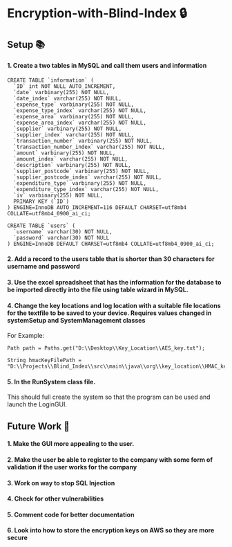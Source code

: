 # Encryption-with-Blind-Index 🔒

## Setup 📚

#### 1. Create a two tables in MySQL and call them users and information
```
CREATE TABLE `information` (
  `ID` int NOT NULL AUTO_INCREMENT,
  `date` varbinary(255) NOT NULL,
  `date_index` varchar(255) NOT NULL,
  `expense_type` varbinary(255) NOT NULL,
  `expense_type_index` varchar(255) NOT NULL,
  `expense_area` varbinary(255) NOT NULL,
  `expense_area_index` varchar(255) NOT NULL,
  `supplier` varbinary(255) NOT NULL,
  `supplier_index` varchar(255) NOT NULL,
  `transaction_number` varbinary(255) NOT NULL,
  `transaction_number_index` varchar(255) NOT NULL,
  `amount` varbinary(255) NOT NULL,
  `amount_index` varchar(255) NOT NULL,
  `description` varbinary(255) NOT NULL,
  `supplier_postcode` varbinary(255) NOT NULL,
  `supplier_postcode_index` varchar(255) NOT NULL,
  `expenditure_type` varbinary(255) NOT NULL,
  `expenditure_type_index` varchar(255) NOT NULL,
  `iv` varbinary(255) NOT NULL,
  PRIMARY KEY (`ID`)
) ENGINE=InnoDB AUTO_INCREMENT=116 DEFAULT CHARSET=utf8mb4 COLLATE=utf8mb4_0900_ai_ci;
```
```
CREATE TABLE `users` (
  `username` varchar(30) NOT NULL,
  `password` varchar(30) NOT NULL
) ENGINE=InnoDB DEFAULT CHARSET=utf8mb4 COLLATE=utf8mb4_0900_ai_ci;
```

#### 2. Add a record to the users table that is shorter than 30 characters for username and password

#### 3. Use the excel spreadsheet that has the information for the database to be imported directly into the file using table wizard in MySQL.

#### 4. Change the key locations and log location with a suitable file locations for the textfile to be saved to your device. Requires values changed in systemSetup and SystemManagement classes

For Example:

```
Path path = Paths.get("D:\\Desktop\\Key_Location\\AES_key.txt");

String hmacKeyFilePath = "D:\\Projects\\Blind_Index\\src\\main\\java\\org\\key_location\\HMAC_key.txt";

```

#### 5. In the RunSystem class file. 

This should full create the system so that the program can be used and launch the LoginGUI.

## Future Work 🔮

#### 1. Make the GUI more appealing to the user.
#### 2. Make the user be able to register to the company with some form of validation if the user works for the company
#### 3. Work on way to stop SQL Injection 
#### 4. Check for other vulnerabilities
#### 5. Comment code for better documentation
#### 6. Look into how to store the encryption keys on AWS so they are more secure
